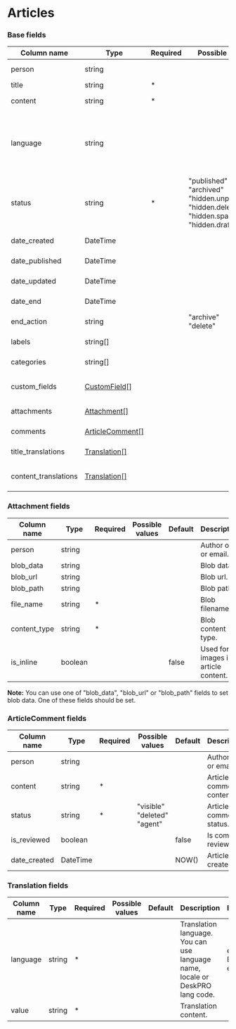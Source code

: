 Articles
==================

### Base fields

| Column name               | Type                                                                   | Required | Possible values                                                                                                         | Default | Description                                                                                                                             | Examples                                                          |
| --------------------------|------------------------------------------------------------------------|----------|-------------------------------------------------------------------------------------------------------------------------|---------|-----------------------------------------------------------------------------------------------------------------------------------------|-------------------------------------------------------------------|
| person                    | string                                                                 |          |                                                                                                                         |         | Author oid or email.                                                                                                                    | user@example.com, agent_1                                         |
| title                     | string                                                                 |  *       |                                                                                                                         |         | Article title.                                                                                                                          |                                                                   |
| content                   | string                                                                 |  *       |                                                                                                                         |         | Article content.                                                                                                                        |                                                                   |
| language                  | string                                                                 |          |                                                                                                                         |         | Article language. You can use language name, locale or DeskPRO lang code.                                                               | eng, English, en_US                                               |
| status                    | string                                                                 |  *       | "published" <br/> "archived" <br/> "hidden.unpublished" <br/> "hidden.deleted" <br/> "hidden.spam" <br/> "hidden.draft" |         | Article status.                                                                                                                         |                                                                   |
| date_created              | DateTime                                                               |          |                                                                                                                         | NOW()   | Article date created.                                                                                                                   | 2016-07-12 00:00:00                                               |
| date_published            | DateTime                                                               |          |                                                                                                                         | NULL    | Article date published.                                                                                                                 | 2016-07-12 00:00:00                                               |
| date_updated              | DateTime                                                               |          |                                                                                                                         | NULL    | Article date last updated.                                                                                                              | 2016-07-12 00:00:00                                               |
| date_end                  | DateTime                                                               |          |                                                                                                                         | NULL    | Article date end.                                                                                                                       | 2016-07-12 00:00:00                                               |
| end_action                | string                                                                 |          | "archive" <br/> "delete"                                                                                                | NULL    | Article end action.                                                                                                                     |                                                                   |
| labels                    | string[]                                                               |          |                                                                                                                         | [ ]     | Article labels.                                                                                                                         | ["label 1", "label 2"]                                            |
| categories                | string[]                                                               |          |                                                                                                                         | [ ]     | Article categories.                                                                                                                     | ["Category 1 > Sub Category 1"]                                   |
| custom_fields             | [CustomField\[\]](../person_custom_def#how-to-set-custom-field-values) |          |                                                                                                                         | [ ]     | Article custom fields.                                                                                                                  |                                                                   |
| attachments               | [Attachment\[\]](#attachment-fields)                                   |          |                                                                                                                         | [ ]     | Article attachments.                                                                                                                    |                                                                   |
| comments                  | [ArticleComment\[\]](#articlecomment-fields)                           |          |                                                                                                                         | [ ]     | Article comments.                                                                                                                       |                                                                   |
| title_translations        | [Translation\[\]](#translation-fields)                                 |          |                                                                                                                         | [ ]     | Article title translations.                                                                                                             |                                                                   |
| content_translations      | [Translation\[\]](#translation-fields)                                 |          |                                                                                                                         | [ ]     | Article content translations.                                                                                                           |                                                                   |

### Attachment fields

| Column name               | Type    | Required | Possible values                                                                                             | Default | Description                                                                                                                             | Examples                                                          |
| --------------------------|---------|----------|-------------------------------------------------------------------------------------------------------------|---------|-----------------------------------------------------------------------------------------------------------------------------------------|-------------------------------------------------------------------|
| person                    | string  |          |                                                                                                             |         | Author oid or email.                                                                                                                    | user@example.com, agent_1                                         |
| blob_data                 | string  |          |                                                                                                             |         | Blob data.                                                                                                                              |                                                                   |
| blob_url                  | string  |          |                                                                                                             |         | Blob url.                                                                                                                               |                                                                   |
| blob_path                 | string  |          |                                                                                                             |         | Blob path.                                                                                                                              |                                                                   |
| file_name                 | string  |  *       |                                                                                                             |         | Blob filename.                                                                                                                          |                                                                   |
| content_type              | string  |  *       |                                                                                                             |         | Blob content type.                                                                                                                      |                                                                   |
| is_inline                 | boolean |          |                                                                                                             | false   | Used for images in article content.                                                                                                     |                                                                   |

**Note:** You can use one of "blob_data", "blob_url" or "blob_path" fields to set blob data. One of these fields should be set.

### ArticleComment fields

| Column name               | Type     | Required | Possible values                                                                                             | Default | Description                                                                                                                             | Examples                                                          |
| --------------------------|----------|----------|-------------------------------------------------------------------------------------------------------------|---------|-----------------------------------------------------------------------------------------------------------------------------------------|-------------------------------------------------------------------|
| person                    | string   |          |                                                                                                             |         | Author oid or email.                                                                                                                    | user@example.com, user_1                                          |
| content                   | string   |  *       |                                                                                                             |         | Article comment content.                                                                                                                |                                                                   |
| status                    | string   |  *       | "visible" <br/> "deleted" <br/> "agent"                                                                     |         | Article comment status.                                                                                                                 |                                                                   |
| is_reviewed               | boolean  |          |                                                                                                             | false   | Is comment reviewed.                                                                                                                    |                                                                   |
| date_created              | DateTime |          |                                                                                                             | NOW()   | Article date created.                                                                                                                   | 2016-07-12 00:00:00                                               |

### Translation fields

| Column name               | Type     | Required | Possible values                                                                                             | Default | Description                                                                                                                             | Examples                                                          |
| --------------------------|----------|----------|-------------------------------------------------------------------------------------------------------------|---------|-----------------------------------------------------------------------------------------------------------------------------------------|-------------------------------------------------------------------|
| language                  | string   |  *       |                                                                                                             |         | Translation language. You can use language name, locale or DeskPRO lang code.                                                           | eng, English, en_US                                               |
| value                     | string   |  *       |                                                                                                             |         | Translation content.                                                                                                                    |                                                                   |
